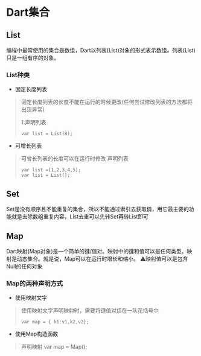 # Dart集合

## List

编程中最常使用的集合是数组，Dart以列表(List)对象的形式表示数组。列表(List)只是一组有序的对象。

### List种类

* 固定长度列表
> 固定长度列表的长度不能在运行的时候更改(任何尝试修改列表的方法都将出现异常)
> 
> 1.声明列表
> ```
> var list = List(8);
> ```

* 可增长列表
> 可曾长列表的长度可以在运行时修改
> 声明列表
> ```
> var list =[1,2,3,4,5];
> var list = List();
>  ```

## Set

Set是没有顺序且不能重复的集合，所以不能通过索引去获取值，用它最主要的功能就是去除数组重复内容，List去重可以先转Set再转List即可

## Map

Dart映射(Map对象)是一个简单的键/值对。映射中的键和值可以是任何类型。映射是动态集合。就是说，Map可以在运行时增长和缩小。
⚠️映射值可以是包含Null的任何对象

### Map的两种声明方式

* 使用映射文字
> 使用映射文字声明映射时，需要将键值对括在一队花括号中
> ```  
> var map = { k1:v1,k2,v2};
> ```
* 使用Map构造函数
> 声明映射
> var map = Map();

